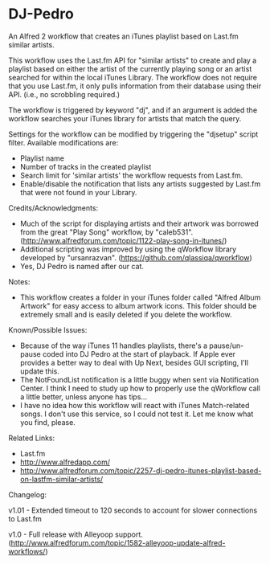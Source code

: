 DJ-Pedro
========

An Alfred 2 workflow that creates an iTunes playlist based on Last.fm similar artists.


This workflow uses the Last.fm API for "similar artists" to create and play a playlist based on either the artist of the currently playing song or an artist searched for within the local iTunes Library. The workflow does not require that you use Last.fm, it only pulls information from their database using their API. (i.e., no scrobbling required.)

The workflow is triggered by keyword "dj", and if an argument is added the workflow searches your iTunes library for artists that match the query.


Settings for the workflow can be modified by triggering the "djsetup" script filter. Available modifications are:
- Playlist name
- Number of tracks in the created playlist
- Search limit for 'similar artists' the workflow requests from Last.fm.
- Enable/disable the notification that lists any artists suggested by Last.fm that were not found in your Library.

Credits/Acknowledgments:
- Much of the script for displaying artists and their artwork was borrowed from the great "Play Song" workflow, by "caleb531". (http://www.alfredforum.com/topic/1122-play-song-in-itunes/)
- Additional scripting was improved by using the qWorkflow library developed by "ursanrazvan". (https://github.com/qlassiqa/qworkflow)
- Yes, DJ Pedro is named after our cat.

Notes:
- This workflow creates a folder in your iTunes folder called "Alfred Album Artwork" for easy access to album artwork icons. This folder should be extremely small and is easily deleted if you delete the workflow.

Known/Possible Issues:
- Because of the way iTunes 11 handles playlists, there's a pause/un-pause coded into DJ Pedro at the start of playback. If Apple ever provides a better way to deal with Up Next, besides GUI scripting, I'll update this.
- The NotFoundList notification is a little buggy when sent via Notification Center. I think I need to study up how to properly use the qWorkflow call a little better, unless anyone has tips...
- I have no idea how this workflow will react with iTunes Match-related songs. I don't use this service, so I could not test it. Let me know what you find, please.

Related Links:
- Last.fm
- http://www.alfredapp.com/
- http://www.alfredforum.com/topic/2257-dj-pedro-itunes-playlist-based-on-lastfm-similar-artists/


Changelog:

v1.01 - Extended timeout to 120 seconds to account for slower connections to Last.fm

v1.0 - Full release with Alleyoop support. (http://www.alfredforum.com/topic/1582-alleyoop-update-alfred-workflows/)
